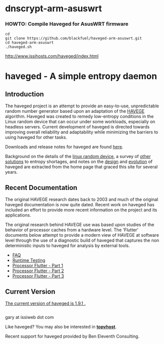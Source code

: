 # dnscrypt-arm-asuswrt

### HOWTO: Compile Haveged for AsusWRT firmware
```
cd
git clone https://github.com/blackfuel/haveged-arm-asuswrt.git
cd haveged-arm-asuswrt
./haveged.sh
```

http://www.issihosts.com/haveged/index.html

<body>
<div id="page">
<h1>haveged - A simple entropy daemon</h1>

<h2>Introduction</h2>
<p>
The haveged project is an attempt to provide an easy-to-use, unpredictable random
number generator based upon an adaptation of the
<a href="http://www.irisa.fr/caps/projects/hipsor/">HAVEGE</a> algorithm.
Haveged was created to remedy low-entropy conditions in the Linux random device
that can occur under some workloads, especially on headless servers. Current
development of haveged is directed towards improving overall reliability and
adaptability while minimizing the barriers to using haveged for other tasks.
<p>
Downloads and release notes for haveged are found  <a href="downloads.html">here</a>.
<p>
Background on the details of the <a href="history.html#intro">linux random device</a>,
a survey of <a href="history.html#other">other solutions</a> to entropy shortages,
and notes on the <a href="history.html#havege">design</a> and
<a href="history.html#haveged">evolution</a> of haveged are extracted
from the home page that graced this site for several years.


<h2>Recent Documentation</h2>
<p>
The original HAVEGE research dates back to 2003 and much of the original haveged
documentation is now quite dated. Recent work on haveged has included an effort
to provide more recent information on the project and its applications.
<p>
The original research behind HAVEGE use was based upon studies of the behavior
of processor caches from a hardware level. The 'Flutter' documents below attempt
to provide a modern view of HAVEGE at software level through the use of a
diagnostic build of haveged that captures the non deterministic inputs to
haveged for analysis by external tools.
<ul>
<li><a href="faq.html">FAQ</a>
<li><a href="ais31.html">Runtime Testing</a>
<li><a href="flutter.html">Processor Flutter - Part 1</a>
<li><a href="rtillery.html">Processor Flutter - Part 2</a>
<li><a href="rtillery2.html">Processor Flutter - Part 3</a>
</ul>
<h2>Current Version</h2>
<p>
<a href="downloads.html">The current version of haveged is 1.9.1 .</a>

<p style="text-align:center">
<img src="images/entropy-day.png" alt="">
<p>
gary at issiweb dot com
<p>
Like haveged? You may also be interested in  <a href="../topvhost/"><b>topvhost</b></a>.
</p>
<p>
Recent support for haveged provided by Ben Eleventh Consulting.
</p>
</div>
</body>

